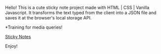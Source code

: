 Hello! This is a cute sticky note project made with HTML | CSS | Vanilla Javascript.
It transforms the text typed from the client into a JSON file and saves it at
the browser's local storage API. 

*Training for media queries! 

<a href="https://fe-fs.github.io/StickyNotes/">Sticky Notes</a>

Enjoy!

